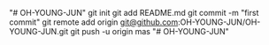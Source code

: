 "# OH-YOUNG-JUN"  git init git add README.md git commit -m "first commit" git remote add origin git@github.com:OH-YOUNG-JUN/OH-YOUNG-JUN.git git push -u origin mas
"# OH-YOUNG-JUN" 
